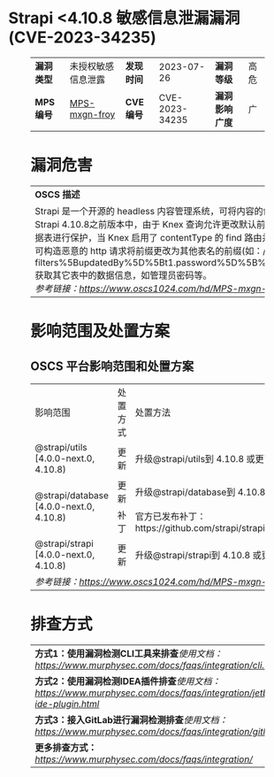 # Strapi <4.10.8 敏感信息泄漏漏洞 (CVE-2023-34235)
<figure class="wp-block-table">
    <table>
        <tbody>
        <tr>
            <td><strong>漏洞类型</strong></td>
            <td>未授权敏感信息泄露</td>
            <td><strong>发现时间</strong></td>
            <td>2023-07-26</td>
            <td><strong>漏洞等级</strong></td>
            <td>高危</td>
        </tr>
        <tr>
            <td><strong>MPS编号</strong></td>
            <td><a href="https://www.oscs1024.com/hd/MPS-mxgn-froy">MPS-mxgn-froy</a></td>
            <td><strong>CVE编号</strong></td>
            <td>CVE-2023-34235</td>
            <td><strong>漏洞影响广度</strong></td>
            <td>广</td>
        </tr>
        </tbody>
    </table>
</figure>


<figure class="wp-block-table">
    <h1 class="wp-block-heading">漏洞危害</h1>
    <table>
        <tbody>
        <tr>
            <td><strong>OSCS 描述</strong></td>
        </tr>
        <tr>
            <td>Strapi 是一个开源的 headless 内容管理系统，可将内容的创建与展示进行分离。
Strapi 4.10.8之前版本中，由于 Knex 查询允许更改默认前缀，但是未对前缀对应的数据表进行保护，当 Knex 启用了 contentType 的 find 路由并设置为 public 时，攻击者可构造恶意的 http 请求将前缀更改为其他表名的前缀(如：/api/{contentType}?filters%5BupdatedBy%5D%5Bt1.password%5D%5B%24startsWith%5D=a%24)获取其它表中的数据信息，如管理员密码等。<br><em>参考链接：<a
                    href="https://www.oscs1024.com/hd/MPS-mxgn-froy">https://www.oscs1024.com/hd/MPS-mxgn-froy</a></em>
            </td>
        </tr>
        </tbody>
    </table>
</figure>


<figure class="wp-block-table alignleft">
    <h1 class="wp-block-heading">影响范围及处置方案</h1>
    <h2 class="wp-block-heading"><strong>OSCS</strong> <strong>平台影响范围和处置方案</strong></h2>
    <table>
        <tbody>
        <tr>
            <td>影响范围</td>
            <td>处置方式</td>
            <td>处置方法</td>
        </tr>
        <tr><td rowspan="1">@strapi/utils [4.0.0-next.0, 4.10.8)</td><td>更新</td><td>升级@strapi/utils到 4.10.8 或更高版本</td></tr><tr><td rowspan="2">@strapi/database [4.0.0-next.0, 4.10.8)</td><td>更新</td><td>升级@strapi/database到 4.10.8 或更高版本</td></tr><tr><td>补丁</td><td>官方已发布补丁：https://github.com/strapi/strapi/commit/2fa8f30371bfd1db44c15e5747860ee5789096de</td></tr><tr><td rowspan="1">@strapi/strapi [4.0.0-next.0, 4.10.8)</td><td>更新</td><td>升级@strapi/strapi到 4.10.8 或更高版本</td></tr>
        <tr>
            <td colspan="3"><em>参考链接：</em><em><a
                    href="https://www.oscs1024.com/hd/MPS-mxgn-froy">https://www.oscs1024.com/hd/MPS-mxgn-froy</a></em></td>
        </tr>
        </tbody>
    </table>
</figure>


<figure class="wp-block-table">
    <h1 class="wp-block-heading">排查方式</h1>
    <table>
        <tbody>
        <tr>
            <td><strong>方式1：使用漏洞检测CLI工具来排查</strong><em>使用文档：<a
                    href="https://www.murphysec.com/docs/faqs/integration/cli.html">https://www.murphysec.com/docs/faqs/integration/cli.html</a></em>
            </td>
        </tr>
        <tr>
            <td><strong>方式2：使用漏洞检测IDEA插件排查</strong><em>使用文档：<a
                    href="https://www.murphysec.com/docs/faqs/integration/jetbrains-ide-plugin.html">https://www.murphysec.com/docs/faqs/integration/jetbrains-ide-plugin.html</a></em>
            </td>
        </tr>
        <tr>
            <td><strong>方式3：接入GitLab进行漏洞检测排查</strong><em>使用文档：<a
                    href="https://www.murphysec.com/docs/faqs/integration/gitlab.html">https://www.murphysec.com/docs/faqs/integration/gitlab.html</a></em>
            </td>
        </tr>
        <tr>
            <td><strong>更多排查方式：</strong><em><a
                    href="https://www.murphysec.com/docs/faqs/integration/">https://www.murphysec.com/docs/faqs/integration/</a></em>
            </td>
        </tr>
        </tbody>
    </table>
</figure>